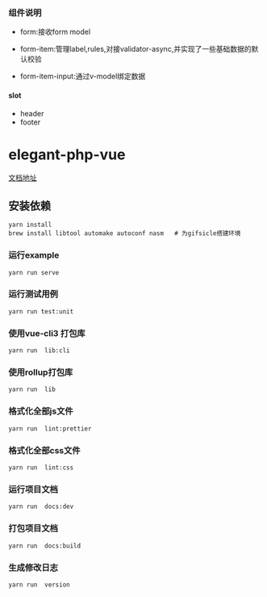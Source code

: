### 组件说明


- form:接收form model

- form-item:管理label,rules,对接validator-async,并实现了一些基础数据的默认校验

- form-item-input:通过v-model绑定数据

#### slot
- header
- footer


# elegant-php-vue

[文档地址](https://juejin.im/post/5d7860b0f265da03bc12a3d2)


## 安装依赖
```shell script
yarn install
brew install libtool automake autoconf nasm   # 为gifsicle搭建环境
```

### 运行example
```
yarn run serve
```


### 运行测试用例
```
yarn run test:unit
```

### 使用vue-cli3 打包库
```
yarn run  lib:cli
```

### 使用rollup打包库
```
yarn run  lib
```

### 格式化全部js文件
```
yarn run  lint:prettier
```

### 格式化全部css文件
```
yarn run  lint:css
```
### 运行项目文档
```
yarn run  docs:dev
```

### 打包项目文档
```
yarn run  docs:build
```

### 生成修改日志
```
yarn run  version
```
